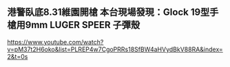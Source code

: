 

## 港警臥底8.31維園開槍 本台現場發現：Glock 19型手槍用9mm LUGER SPEER 子彈殼

https://www.youtube.com/watch?v=pM37t2H6oko&list=PLREP4w7CgoPRRs18SfBW4aHVydBkV88RA&index=2&t=0s



